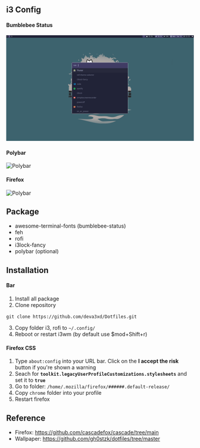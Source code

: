 
## i3 Config

#### Bumblebee Status
![Bumblebee Status](https://github.com/deva3xd/config/blob/main/screenshot/desktop.png?raw=true)

#### Polybar
![Polybar](https://github.com/deva3xd/config/blob/main/screenshot/polybar.png?raw=true)

#### Firefox
![Polybar](https://github.com/deva3xd/config/blob/main/screenshot/firefox.png?raw=true)

## Package

- awesome-terminal-fonts (bumblebee-status)
- feh
- rofi
- i3lock-fancy
- polybar (optional)

## Installation

#### Bar
1. Install all package
2. Clone repository
```
git clone https://github.com/deva3xd/Dotfiles.git
```
3. Copy folder i3, rofi to `~/.config/`
4. Reboot or restart i3wm (by default use $mod+Shift+r)

#### Firefox CSS
1. Type `about:config` into your URL bar. Click on the **I accept the risk** button if you're shown a warning
2. Seach for **`toolkit.legacyUserProfileCustomizations.stylesheets`** and set it to **`true`**
3. Go to folder: `/home/.mozilla/firefox/######.default-release/`
4. Copy `chrome` folder into your profile
5. Restart firefox

## Reference

- Firefox: https://github.com/cascadefox/cascade/tree/main
- Wallpaper: https://github.com/gh0stzk/dotfiles/tree/master
